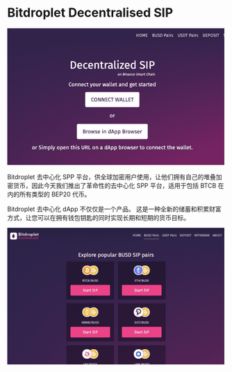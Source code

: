 # Bitdroplet Decentralised SIP


![djsin](djsin.png)

<p>Bitdroplet 去中心化 SPP 平台，供全球加密用户使用，让他们拥有自己的堆叠加密货币，因此今天我们推出了革命性的去中心化 SPP 平台，适用于包括 BTCB 在内的所有类型的 BEP20 代币。</p><p>Bitdroplet 去中心化 dApp 不仅仅是一个产品。 这是一种全新的储蓄和积累财富方式，让您可以在拥有钱包钥匙的同时实现长期和短期的货币目标。</p>

![dnsin](dnsin.png)
